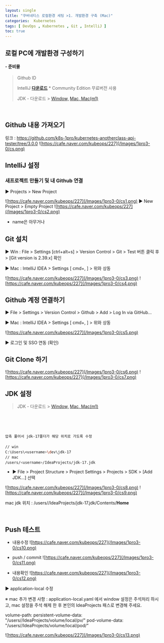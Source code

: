 ```yaml
---
layout: single
title: "쿠버네티스 로컬환경 세팅 >1. 개발환경 구축 (Mac)"
categories:  Kubernetes
tags: [ DevOps , Kubernetes , Git , IntelliJ ]
toc: true
---
```





## 로컬 PC에 개발환경 구성하기 

#### - 준비물 
> Github ID 
> 
> IntelliJ  **[다운로드](https://www.jetbrains.com/ko-kr/idea/download/other.html)**  * Community Edition  무료버전 사용 
>
> JDK - 다운로드 >
> [Window,](https://download.java.net/java/GA/jdk17/0d483333a00540d886896bac774ff48b/35/GPL/openjdk-17_windows-x64_bin.zip)
> [Mac, ](https://download.java.net/java/GA/jdk17/0d483333a00540d886896bac774ff48b/35/GPL/openjdk-17_macos-x64_bin.tar.gz)
> [Mac(m1)](https://download.java.net/java/GA/jdk17/0d483333a00540d886896bac774ff48b/35/GPL/openjdk-17_macos-aarch64_bin.tar.gz)

​


## Github 내용 가져오기
링크 : https://github.com/k8s-1pro/kubernetes-anotherclass-api-tester/tree/3.0.0
![https://cafe.naver.com/kubeops/227](/Images/1pro3-0/cs.png)



## IntelliJ 설정

### 새프로젝트 만들기 및 내 Github 연결

▶ Projects > New Project

![https://cafe.naver.com/kubeops/227](/Images/1pro3-0/cs1.png)
▶ New Project > Empty Project
![https://cafe.naver.com/kubeops/227](/Images/1pro3-0/cs2.png)

* name은 아무거나 


## Git 설치
▶ Win : File > Settings [ctrl+alt+s] > Version Control > Git > Test 버튼 클릭 후 > [Git version is 2.39.x] 확인

▶ Mac : IntelliJ IDEA > Settings [ cmd+, ] > 위와 상동

![https://cafe.naver.com/kubeops/227](/Images/1pro3-0/cs3.png)
![https://cafe.naver.com/kubeops/227](/Images/1pro3-0/cs4.png)

## Github 계정 연결하기
▶ File > Settings > Version Control > Github > Add > Log In via GitHub... 

▶ Mac : IntelliJ IDEA > Settings [ cmd+, ] > 위와 상동

![https://cafe.naver.com/kubeops/227](/Images/1pro3-0/cs5.png)

▶ 로그인 및 SSO 연동 (확인)


## Git Clone 하기 
![https://cafe.naver.com/kubeops/227](/Images/1pro3-0/cs6.png)
![https://cafe.naver.com/kubeops/227](/Images/1pro3-0/cs7.png)




## JDK 설정
> JDK - 다운로드 >
> [Window,](https://download.java.net/java/GA/jdk17/0d483333a00540d886896bac774ff48b/35/GPL/openjdk-17_windows-x64_bin.zip)
> [Mac, ](https://download.java.net/java/GA/jdk17/0d483333a00540d886896bac774ff48b/35/GPL/openjdk-17_macos-x64_bin.tar.gz)
> [Mac(m1)](https://download.java.net/java/GA/jdk17/0d483333a00540d886896bac774ff48b/35/GPL/openjdk-17_macos-aarch64_bin.tar.gz)

​

~~~bash


압축 풀어서 jdk-17폴더가 해당 위치로 가도록 수정

// win 
C:\Users\<username>\dev\jdk-17
// mac 
/users/<username>/IdeaProjects/jdk-17.jdk

~~~

- ▶ File > Project Structure > Project Settings > Projects > SDK > [Add JDK...] 선택

![https://cafe.naver.com/kubeops/227](/Images/1pro3-0/cs8.png)
![https://cafe.naver.com/kubeops/227](/Images/1pro3-0/cs9.png)


mac jdk 위치 : /users/<username>/IdeaProjects/jdk-17.jdk/Contents/**Home**

​


## Push 테스트

- 내용수정 
![https://cafe.naver.com/kubeops/227](/Images/1pro3-0/cs10.png)

- push / commit
![https://cafe.naver.com/kubeops/227](/Images/1pro3-0/cs11.png)

- 내용확인
![https://cafe.naver.com/kubeops/227](/Images/1pro3-0/cs12.png)

▶  application-local 수정

※ mac 추가 변경 사항 : application-local.yaml 에서 window 설정은 주석처리 하시고, mac 설정을 주석 해제 한 후 본인의 IdeaProjects 패스로 변경해 주세요.

volume-path:
  persistent-volume-data: "/users/<username>/IdeaProjects/volume/local/pv/"
  pod-volume-data: "/users/<username>/IdeaProjects/volume/local/pod/"


![https://cafe.naver.com/kubeops/227](/Images/1pro3-0/cs13.png)